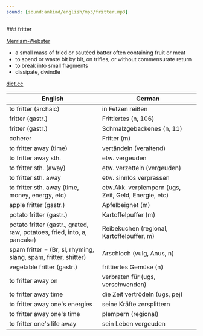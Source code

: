 ```yaml
---
sound: [sound:ankimd/english/mp3/fritter.mp3]
---
```


\### fritter

[Merriam-Webster](https://www.merriam-webster.com/dictionary/fritter)

- a small mass of fried or sautéed batter often containing fruit or meat
- to spend or waste bit by bit, on trifles, or without commensurate return
- to break into small fragments
- dissipate, dwindle

[dict.cc](https://www.dict.cc/fritter)

| English        | German       |
| -------------- | ------------ |
| to fritter (archaic) | in Fetzen reißen |
| fritter (gastr.) | Frittiertes (n, 106) |
| fritter (gastr.) | Schmalzgebackenes (n, 11) |
| coherer | Fritter (m) |
| to fritter away (time) | vertändeln (veraltend) |
| to fritter away sth. | etw. vergeuden |
| to fritter sth. (away) | etw. verzetteln (vergeuden) |
| to fritter sth. away | etw. sinnlos verprassen |
| to fritter sth. away (time, money, energy, etc) | etw.Akk. verplempern (ugs, Zeit, Geld, Energie, etc) |
| apple fritter (gastr.) | Apfelbeignet (m) |
| potato fritter (gastr.) | Kartoffelpuffer (m) |
| potato fritter (gastr., grated, raw, potatoes, fried, into, a, pancake) | Reibekuchen (regional, Kartoffelpuffer, m) |
| spam fritter = (Br, sl, rhyming, slang, spam, fritter, shitter) | Arschloch (vulg, Anus, n) |
| vegetable fritter (gastr.) | frittiertes Gemüse (n) |
| to fritter away on | verbraten für (ugs, verschwenden) |
| to fritter away time | die Zeit vertrödeln (ugs, pej) |
| to fritter away one's energies | seine Kräfte zersplittern |
| to fritter away one's time | plempern (regional) |
| to fritter one's life away | sein Leben vergeuden |
